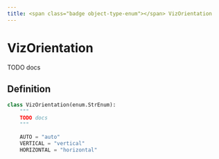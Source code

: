 ```yaml
---
title: <span class="badge object-type-enum"></span> VizOrientation
---
```

# <span class="badge object-type-enum"></span> VizOrientation

TODO docs

## Definition

```python
class VizOrientation(enum.StrEnum):
    """
    TODO docs
    """

    AUTO = "auto"
    VERTICAL = "vertical"
    HORIZONTAL = "horizontal"
```
